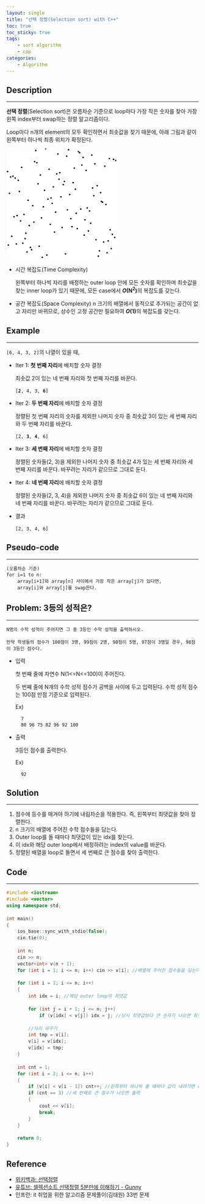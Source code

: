 ```yaml
---
layout: single
title: "선택 정렬(Selection sort) with C++"
toc: true
toc_sticky: true
tags:
    - sort algorithm
    - cpp
categories:
    - Algorithm
---
```


## Description
---
**선택 정렬**(Selection sort)은 오름차순 기준으로 loop마다 가장 작은 숫자를 찾아 가장 왼쪽 index부터 swap하는 정렬 알고리즘이다.

Loop마다 n개의 element의 모두 확인하면서 최솟값을 찾기 때문에, 아래 그림과 같이 왼쪽부터 하나씩 최종 위치가 확정된다.

![selection-sort-animation](https://github.com/ITHwang/ITHwang.github.io/blob/master/_images/20210225-selection-sort-animation.gif?raw=true)

- 시간 복잡도(Time Complexity)

    왼쪽부터 하나씩 자리를 배정하는 outer loop 안에 모든 숫자를 확인하며 최솟값을 찾는 inner loop가 있기 때문에, 모든 case에서 <strong>*O*(N<sup>2</sup>)</strong>의 복잡도를 갖는다.

- 공간 복잡도(Space Complexity)
    n 크기의 배열에서 동적으로 추가되는 공간이 없고 자리만 바뀌므로, 상수인 고정 공간만 필요하여 <strong>*O*(1)</strong>의 복잡도를 갖는다.

## Example
---
`[6, 4, 3, 2]`의 나열이 있을 때,
- Iter 1: **첫 번째 자리**에 배치할 숫자 결정

    최솟값 2이 있는 네 번째 자리와 첫 번째 자리를 바꾼다.

    <code>[<strong>2</strong>, 4, 3, <strong>6</strong>]</code>

- Iter 2: **두 번째 자리**에 배치할 숫자 결정

    정렬된 첫 번째 자리의 숫자를 제외한 나머지 숫자 중 최솟값 3이 있는 세 번째 자리와 두 번째 자리를 바꾼다. 

    <code>[2, <strong>3</strong>, <strong>4</strong>, 6]</code>

- Iter 3: **세 번째 자리**에 배치할 숫자 결정

    정렬된 숫자들(2, 3)을 제외한 나머지 숫자 중 최솟값 4가 있는 세 번째 자리와 세 번째 자리를 바꾼다. 바꾸려는 자리가 같으므로 그대로 둔다.

- Iter 4: **네 번째 자리**에 배치할 숫자 결정

    정렬된 숫자들(2, 3, 4)을 제외한 나머지 숫자 중 최솟값 6이 있는 네 번째 자리와 네 번째 자리를 바꾼다. 바꾸려는 자리가 같으므로 그대로 둔다.

- 결과 

    `[2, 3, 4, 6]`


## Pseudo-code
---
```
(오름차순 기준)
for i=1 to n:
    array[i+1]와 array[n] 사이에서 가장 작은 array[j]가 있다면,
    array[i]와 array[j]를 swap한다.
```

## Problem: 3등의 성적은?
---
    N명의 수학 성적이 주어지면 그 중 3등인 수학 성적을 출력하시오.
    
    만약 학생들의 점수가 100점이 3명, 99점이 2명, 98점이 5명, 97점이 3명일 경우, 98점이 3등인 점수다.

- 입력

    첫 번째 줄에 자연수 N(1<=N<=100)이 주어진다.

    두 번째 줄에 N개의 수학 성적 점수가 공백을 사이에 두고 입력된다. 수학 성적 점수는 100점 만점 기준으로 입력된다.

    Ex)

        7
        80 96 75 82 96 92 100

- 출력

    3등인 점수를 출력한다.

    Ex)

        92

## Solution
---

1. 점수에 등수를 매겨야 하기에 내림차순을 적용한다. 즉, 왼쪽부터 최댓값을 찾아 정렬한다.
2. n 크기의 배열에 주어진 수학 점수들을 담는다.
3. Outer loop를 돌 때마다 최댓값이 있는 idx를 찾는다.
4. 이 idx와 해당 outer loop에서 배정하려는 index의 value를 바꾼다.
5. 정렬된 배열을 loop로 돌면서 세 번째로 큰 점수를 찾아 출력한다.

## Code
---

```cpp
#include <iostream>
#include <vector>
using namespace std;

int main()
{
	ios_base::sync_with_stdio(false);
	cin.tie(0);

	int n;
	cin >> n;
	vector<int> v(n + 1);
	for (int i = 1; i <= n; i++) cin >> v[i]; //배열에 주어진 점수들을 담는다.

	for (int i = 1; i <= n; i++)
	{
		int idx = i; //해당 outer loop의 최댓값

		for (int j = i + 1; j <= n; j++)
			if (v[idx] < v[j]) idx = j; //당시 최댓값보다 큰 숫자가 나오면 최댓값 갱신

        //자리 바꾸기
		int tmp = v[i];
		v[i] = v[idx];
		v[idx] = tmp;
	}

	int cnt = 1;
	for (int i = 2; i <= n; i++)
	{
		if (v[i] < v[i - 1]) cnt++; //왼쪽부터 하나씩 볼 때마다 값이 내려가면 count
		if (cnt == 3) //세 번째로 큰 점수가 나오면 출력
		{
			cout << v[i];
			break;
		}
	}

	return 0;
}
```

## Reference
- [위키백과: 선택정렬](https://ko.wikipedia.org/wiki/%EC%84%A0%ED%83%9D_%EC%A0%95%EB%A0%AC)
- [유튜브: 셀렉션소트 선택정렬 5분만에 이해하기 - Gunny](https://www.youtube.com/watch?v=jtxwQ7ChiII)
- 인프런: it 취업을 위한 알고리즘 문제풀이(김태원) 33번 문제